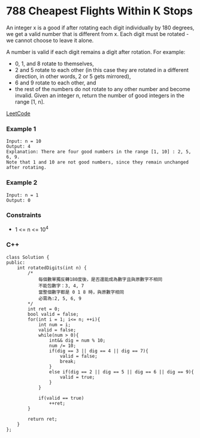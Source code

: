 # 788 Cheapest Flights Within K Stops

An integer x is a good if after rotating each digit individually by 180 degrees, we get a valid number that is different from x. Each digit must be rotated - we cannot choose to leave it alone.

A number is valid if each digit remains a digit after rotation. For example:

* 0, 1, and 8 rotate to themselves,
* 2 and 5 rotate to each other (in this case they are rotated in a different direction, in other words, 2 or 5 gets mirrored),
* 6 and 9 rotate to each other, and
* the rest of the numbers do not rotate to any other number and become invalid.
Given an integer n, return the number of good integers in the range [1, n].

[LeetCode](https://leetcode.cn/problems/rotated-digits/)

### Example 1

```
Input: n = 10
Output: 4
Explanation: There are four good numbers in the range [1, 10] : 2, 5, 6, 9.
Note that 1 and 10 are not good numbers, since they remain unchanged after rotating.
```

### Example 2


```
Input: n = 1
Output: 0
```
 

### Constraints

* 1 <= n <= 10<sup>4</sub>

### C++ 

```
class Solution {
public:
    int rotatedDigits(int n) {
        /*
            每個數單獨反轉180度後，是否還能成為數字且與原數字不相同
            不能包數字：3, 4, 7
            當整個數字都是 0 1 8 時，與原數字相同
            必需為:2, 5, 6, 9
        */
        int ret = 0;
        bool valid = false;
        for(int i = 1; i<= n; ++i){
            int num = i;
            valid = false;
            while(num > 0){
                int&& dig = num % 10;
                num /= 10;
                if(dig == 3 || dig == 4 || dig == 7){
                    valid = false;
                    break;
                }
                else if(dig == 2 || dig == 5 || dig == 6 || dig == 9){
                    valid = true;
                }
            }

            if(valid == true)
                ++ret;
        }

        return ret;
    }
};
```